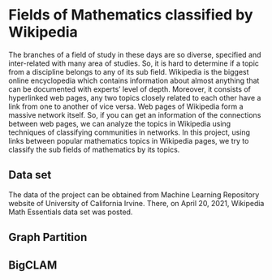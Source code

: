 # Fields of Mathematics classified by Wikipedia

The branches of a field of study in these days are so diverse, specified and inter-related with many area of studies. So, it is hard to determine if a topic from a discipline belongs to any of its sub field. Wikipedia is the biggest online encyclopedia which contains information about almost anything that can be documented with experts’ level of depth. Moreover, it consists of hyperlinked web pages, any two topics closely related to each other have a link from one to another of vice versa. Web pages of Wikipedia form a massive network itself. So, if you can get an information of the connections between web pages, we can analyze the topics in Wikipedia using techniques of classifying communities in networks. In this project, using links between popular mathematics topics in Wikipedia pages, we try to classify the sub fields of mathematics by its topics.

## Data set
The data of the project can be obtained from Machine Learning Repository website of University of California Irvine. There, on April 20, 2021, Wikipedia Math Essentials data set was posted. 

## Graph Partition

## BigCLAM

